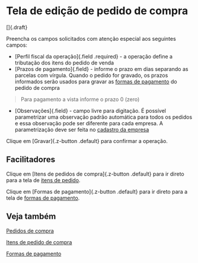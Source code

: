 # Tela de edição de pedido de compra

[]{.draft}

Preencha os campos solicitados com atenção especial aos seguintes campos:

* [Perfil fiscal da operação]{.field .required} - a operação define a tributação dos itens do pedido de venda
* [Prazos de pagamento]{.field} - informe o prazo em dias separando as parcelas com vírgula. Quando o pedido for gravado, os prazos informados serão usados para gravar as [formas de pagamento](purchasePayment) do pedido de compra

>Para pagamento a vista informe o prazo 0 (zero)

* [Observações]{.field} - campo livre para digitação. É possível parametrizar uma observação padrão automática para todos os pedidos e essa observação pode ser diferente para cada empresa. A parametrização deve ser feita no [cadastro da empresa](/catalog/company/company-edit)

Clique em [Gravar]{.z-button .default} para confirmar a operação.


## Facilitadores

Clique em [Itens de pedidos de compra]{.z-button .default} para ir direto para a tela de [itens de pedido](purchaseItem).

Clique em [Formas de pagamento]{.z-button .default} para ir direto para a tela de [formas de pagamento](purchasePayment).

## Veja também

[Pedidos de compra](purchase)

[Itens de pedido de compra](purchaseItem)

[Formas de pagamento](purchasePayment)